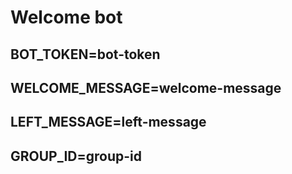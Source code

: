 
# Welcome bot

## BOT_TOKEN=bot-token
## WELCOME_MESSAGE=welcome-message
## LEFT_MESSAGE=left-message
## GROUP_ID=group-id
